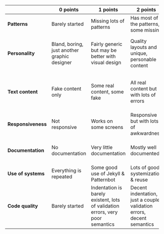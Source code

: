 | | 0 points | 1 points | 2 points | 3 points |
| --- | --- | --- | --- | --- |
| **Patterns** | Barely started | Missing lots of patterns | Has most of the patterns, some missing | All patterns exist and are well done |
| **Personality** | Bland, boring, just another graphic designer | Fairly generic but may be better with visual design | Quality layouts and unique, personable content | Unique and recognizable as you, with engaging, personable content |
| **Text content** | Fake content only | Some real content, some fake | All real content but with lots of errors | Real content, well written, no grammar or spelling errors |
| **Responsiveness** | Not responsive | Works on some screens | Responsive but with lots of awkwardness | Looks great on all screen sizes |
| **Documentation** | No documentation | Very little documentation | Mostly well documented | Amazing! Anybody could understand |
| **Use of systems** | Everything is repeated | Some good use of Jekyll & Patternbot | Lots of good systemization & reuse | Lego! |
| **Code quality** | Barely started | Indentation is barely existent, lots of validation errors, very poor semantics | Decent indentation, just a couple validation errors, decent semantics | Well indented, fully valid, good semantics |
